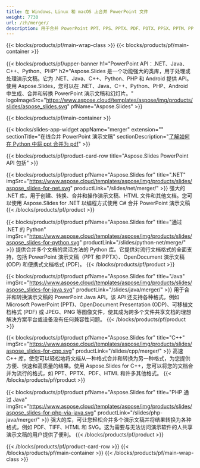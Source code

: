 ```yaml
---
title: 在 Windows、Linux 和 macOS 上合并 PowerPoint 文件
weight: 7730
url: /zh/merger/
description: 用于合并 PowerPoint PPT、PPS、PPTX、PDF、POTX、PPSX、PPTM、PPSM、POTM、ODP 和 OTP 的免费应用程序和 API
---
```


{{< blocks/products/pf/main-wrap-class >}}
{{< blocks/products/pf/main-container >}}

{{< blocks/products/pf/upper-banner h1="PowerPoint API：.NET、Java、C++、Python、PHP" h2="Aspose.Slides 是一个功能强大的类库，用于处理或处理演示文稿。它为 .NET、Java、C++、Python、PHP 和 Android 提供 API。使用 Aspose.Slides，您可以在 .NET、Java、C++、Python、PHP、Android 中生成、合并和转换 PowerPoint 演示文稿和幻灯片。" logoImageSrc="https://www.aspose.cloud/templates/aspose/img/products/slides/aspose_slides.svg" pfName="Aspose.Slides" >}}


{{< blocks/products/pf/main-container >}}

{{< blocks/slides-app-widget 
    appName="merger"
    extension=""
    sectionTitle="在线合并 PowerPoint 演示文稿" 
    sectionDescription="[了解如何在 Python 中将 ppt 合并为 pdf](https://products.aspose.com/slides/zh/python-net/merge/ppt-to-pdf/)" >}}

{{< blocks/products/pf/product-card-row title="Aspose.Slides PowerPoint API 包括" >}}

{{< blocks/products/pf/product pfName="Aspose.Slides for" title=".NET" imgSrc="https://www.aspose.cloud/templates/aspose/img/products/slides/aspose_slides-for-net.svg" productLink="/slides/net/merger/" >}}
强大的 .NET 库，用于创建、转换、合并和操作演示文稿、HTML 文件和其他文档。您可以使用 Aspose.Slides for .NET 以编程方式使用 C# 合并 PowerPoint 演示文稿
{{< /blocks/products/pf/product >}}

{{< blocks/products/pf/product pfName="Aspose.Slides for" title="通过 .NET 的 Python" imgSrc="https://www.aspose.cloud/templates/aspose/img/products/slides/aspose_slides-for-python.svg" productLink="/slides/python-net/merge/" >}}
提供合并多个文档的灵活方法的 Python 库。它提供对流行文档格式的全面支持，包括 PowerPoint 演示文稿（PPT 和 PPTX）、OpenDocument 演示文稿 (ODP) 和便携式文档格式 (PDF)。
{{< /blocks/products/pf/product >}}

{{< blocks/products/pf/product pfName="Aspose.Slides for" title="Java" imgSrc="https://www.aspose.cloud/templates/aspose/img/products/slides/aspose_slides-for-java.svg" productLink="/slides/java/merger/" >}}
用于合并和转换演示文稿的 PowerPoint Java API。该 API 还支持各种格式，例如 Microsoft PowerPoint (PPT)、OpenDocument Presentation (ODP)、可移植文档格式 (PDF) 或 JPEG、PNG 等图像文件，使其成为跨多个文件共享文档的理想解决方案平台或设备没有任何兼容性问题。
{{< /blocks/products/pf/product >}}

{{< blocks/products/pf/product pfName="Aspose.Slides for" title="C++" imgSrc="https://www.aspose.cloud/templates/aspose/img/products/slides/aspose_slides-for-cpp.svg" productLink="/slides/cpp/merger/" >}}
高速 C++ 库，使您可以轻松地将文档从一种格式合并和转换为另一种格式，为您提供方便、快速和高质量的结果。使用 Aspose.Slides for C++，您可以将您的文档合并为流行的格式，如 PPT、PPTX、PDF、HTML 和许多其他格式。
{{< /blocks/products/pf/product >}}

{{< blocks/products/pf/product pfName="Aspose.Slides for" title="PHP 通过 Java" imgSrc="https://www.aspose.cloud/templates/aspose/img/products/slides/aspose_slides-for-php-via-java.svg" productLink="/slides/php-java/merger/" >}}
强大的库，可让您轻松合并多个演示文稿并将结果转换为各种格式，例如 PDF、TIFF、HTML 和 SVG。这为需要与无法访问演示软件的人共享演示文稿的用户提供了便利。
{{< /blocks/products/pf/product >}}

{{< /blocks/products/pf/product-card-row >}}
{{< /blocks/products/pf/main-container >}}
{{< /blocks/products/pf/main-wrap-class >}}

